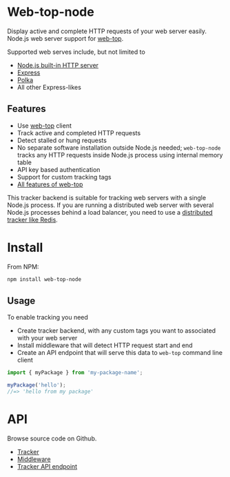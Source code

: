 # Web-top-node

Display active and complete HTTP requests of your web server easily.
Node.js web server support for [web-top](https://github.com/tradingstrategy-ai/web-top).

Supported web serves include, but not limited to

* [Node.js built-in HTTP server](https://nodejs.org/api/http.html)
* [Express](https://expressjs.com/)
* [Polka](https://github.com/lukeed/polka)
* All other Express-likes

## Features

- Use [web-top](https://github.com/tradingstrategy-ai/web-top) client
- Track active and completed HTTP requests
- Detect stalled or hung requests
- No separate software installation outside Node.js needed; `web-top-node` tracks 
  any HTTP requests inside Node.js process using internal memory table
- API key based authentication 
- Support for custom tracking tags
- [All features of web-top](https://github.com/tradingstrategy-ai/web-top) 

This tracker backend is suitable for tracking web servers with a single Node.js
process. If you are running a distributed web server with several Node.js
processes behind a load balancer, you need to use a 
[distributed tracker like Redis](https://top-framework.readthedocs.io/en/latest/redis.html).

# Install

From NPM:

```bash
npm install web-top-node
```

## Usage

To enable tracking you need 
- Create tracker backend, with any custom tags you want to associated with your web server 
- Install middleware that will detect HTTP request start and end
- Create an API endpoint that will serve this data to `web-top` command line client

```ts
import { myPackage } from 'my-package-name';

myPackage('hello');
//=> 'hello from my package'
```

# API

Browse source code on Github.

- [Tracker](./src/tracker.ts)
- [Middleware](./src/middleware.ts)
- [Tracker API endpoint](./src/server.ts)
